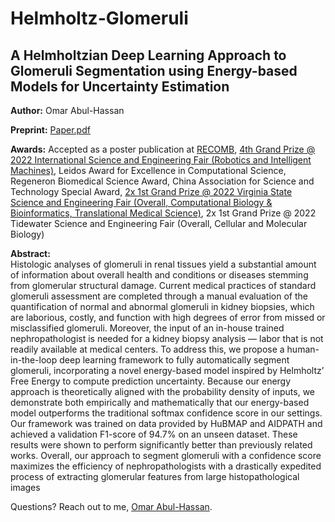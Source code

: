 # Helmholtz-Glomeruli
<h2>A Helmholtzian Deep Learning Approach to Glomeruli Segmentation using Energy-based Models for Uncertainty Estimation</h2>

<b>Author:</b> Omar Abul-Hassan

<b>Preprint:</b> <a href="https://github.com/pythonomar22/Helmholtz-Glomeruli/blob/main/Paper.pdf" target="_blank">Paper.pdf</a>

<b>Awards:</b> Accepted as a poster publication at <a href="https://recomb2022.net/" target="_blank">RECOMB</a>, <a href="https://www.societyforscience.org/press-release/regeneron-isef-full-awards-2022/" target="_blank">4th Grand Prize @ 2022 International Science and Engineering
Fair (Robotics and Intelligent Machines)</a>, Leidos Award for Excellence in Computational Science, Regeneron Biomedical Science Award, China Association for Science and Technology Special Award, <a href="https://odu.edu/sci/vssef" target="_blank">2x 1st Grand Prize @ 2022 Virginia State Science and Engineering Fair (Overall, Computational Biology &
Bioinformatics, Translational Medical Science)</a>, 2x 1st Grand Prize @ 2022 Tidewater Science and Engineering Fair (Overall, Cellular and Molecular Biology)

<b>Abstract:</b>\
Histologic analyses of glomeruli in renal tissues
yield a substantial amount of information about
overall health and conditions or diseases stemming from glomerular structural damage. Current medical practices of standard glomeruli assessment are completed through a manual evaluation of the quantification of normal and abnormal glomeruli in kidney biopsies, which
are laborious, costly, and function with high
degrees of error from missed or misclassified
glomeruli. Moreover, the input of an in-house
trained nephropathologist is needed for a kidney
biopsy analysis — labor that is not readily available at medical centers. To address this, we propose a human-in-the-loop deep learning framework to fully automatically segment glomeruli, incorporating a novel energy-based model inspired
by Helmholtz’ Free Energy to compute prediction uncertainty. Because our energy approach is
theoretically aligned with the probability density
of inputs, we demonstrate both empirically and
mathematically that our energy-based model outperforms the traditional softmax confidence score
in our settings. Our framework was trained on
data provided by HuBMAP and AIDPATH and
achieved a validation F1-score of 94.7% on an unseen dataset. These results were shown to perform
significantly better than previously related works.
Overall, our approach to segment glomeruli with
a confidence score maximizes the efficiency of
nephropathologists with a drastically expedited
process of extracting glomerular features from
large histopathological images

Questions? Reach out to me, <a href="www.linkedin.com/in/omar-abul-hassan" target="_blank">Omar Abul-Hassan</a>.
